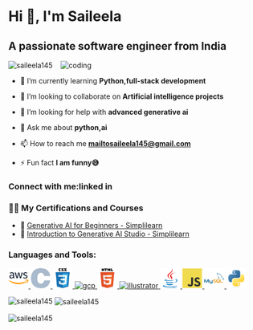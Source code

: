 <h1 align="left">Hi 👋, I'm Saileela</h1>
<h2 align="left">A passionate software engineer from India</h2>
<img align="right" alt="coding" width="400" src="https://assets-v2.lottiefiles.com/a/f75ac2f2-116a-11ee-aa38-a35154041321/UTSEH078Aw.gif">

<p align="left"> <img src="https://komarev.com/ghpvc/?username=saileela145&label=Profile%20views&color=0e75b6&style=flat" alt="saileela145" /> </p>

- 🌱 I’m currently learning **Python,full-stack development**

- 👯 I’m looking to collaborate on **Artificial intelligence projects**

- 🤝 I’m looking for help with **advanced generative ai**

- 💬 Ask me about **python,ai**

- 📫 How to reach me **mailtosaileela145@gmail.com**

- ⚡ Fun fact **I am funny😅**

<h3 align="left">Connect with me:linked in</h3>
<p align="left">
</p>
<h3 align="left">📍📁 My Certifications and Courses</h3>

- 📜 [Generative AI for Beginners - Simplilearn](https://simpli-web.app.link/e/ZDgZNX9jVTb)
- 📜 [Introduction to Generative AI Studio - Simplilearn](https://simpli-web.app.link/e/VWtZmibkVTb)

<h3 align="left">Languages and Tools:</h3>
<p align="left"> <a href="https://aws.amazon.com" target="_blank" rel="noreferrer"> <img src="https://raw.githubusercontent.com/devicons/devicon/master/icons/amazonwebservices/amazonwebservices-original-wordmark.svg" alt="aws" width="40" height="40"/> </a> <a href="https://www.cprogramming.com/" target="_blank" rel="noreferrer"> <img src="https://raw.githubusercontent.com/devicons/devicon/master/icons/c/c-original.svg" alt="c" width="40" height="40"/> </a> <a href="https://www.w3schools.com/css/" target="_blank" rel="noreferrer"> <img src="https://raw.githubusercontent.com/devicons/devicon/master/icons/css3/css3-original-wordmark.svg" alt="css3" width="40" height="40"/> </a> <a href="https://cloud.google.com" target="_blank" rel="noreferrer"> <img src="https://www.vectorlogo.zone/logos/google_cloud/google_cloud-icon.svg" alt="gcp" width="40" height="40"/> </a> <a href="https://www.w3.org/html/" target="_blank" rel="noreferrer"> <img src="https://raw.githubusercontent.com/devicons/devicon/master/icons/html5/html5-original-wordmark.svg" alt="html5" width="40" height="40"/> </a> <a href="https://www.adobe.com/in/products/illustrator.html" target="_blank" rel="noreferrer"> <img src="https://www.vectorlogo.zone/logos/adobe_illustrator/adobe_illustrator-icon.svg" alt="illustrator" width="40" height="40"/> </a> <a href="https://www.java.com" target="_blank" rel="noreferrer"> <img src="https://raw.githubusercontent.com/devicons/devicon/master/icons/java/java-original.svg" alt="java" width="40" height="40"/> </a> <a href="https://developer.mozilla.org/en-US/docs/Web/JavaScript" target="_blank" rel="noreferrer"> <img src="https://raw.githubusercontent.com/devicons/devicon/master/icons/javascript/javascript-original.svg" alt="javascript" width="40" height="40"/> </a> <a href="https://www.mysql.com/" target="_blank" rel="noreferrer"> <img src="https://raw.githubusercontent.com/devicons/devicon/master/icons/mysql/mysql-original-wordmark.svg" alt="mysql" width="40" height="40"/> </a> <a href="https://www.python.org" target="_blank" rel="noreferrer"> <img src="https://raw.githubusercontent.com/devicons/devicon/master/icons/python/python-original.svg" alt="python" width="40" height="40"/> </a> </p>

<p><img align="left" src="https://github-readme-stats.vercel.app/api/top-langs?username=saileela145&show_icons=true&locale=en&layout=compact" alt="saileela145" /></p>

<p>&nbsp;<img align="center" src="https://github-readme-stats.vercel.app/api?username=saileela145&show_icons=true&locale=en" alt="saileela145" /></p>

<p><img align="center" src="https://github-readme-streak-stats.herokuapp.com/?user=saileela145&" alt="saileela145" /></p>


